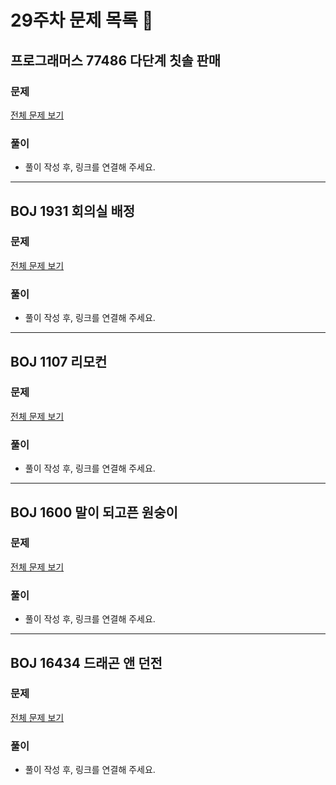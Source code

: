 # 29주차 문제 목록 📝
## 프로그래머스 77486 다단계 칫솔 판매
### 문제
[전체 문제 보기](https://programmers.co.kr/learn/courses/30/lessons/77486)

### 풀이
- 풀이 작성 후, 링크를 연결해 주세요.
___
## BOJ 1931 회의실 배정
### 문제
[전체 문제 보기](https://www.acmicpc.net/problem/1931)

### 풀이
- 풀이 작성 후, 링크를 연결해 주세요.

___
## BOJ 1107 리모컨
### 문제
[전체 문제 보기](https://www.acmicpc.net/problem/1107)

### 풀이
- 풀이 작성 후, 링크를 연결해 주세요.

___
## BOJ 1600 말이 되고픈 원숭이
### 문제
[전체 문제 보기](https://www.acmicpc.net/problem/1600)

### 풀이
- 풀이 작성 후, 링크를 연결해 주세요.

___
## BOJ 16434 드래곤 앤 던전
### 문제
[전체 문제 보기](https://www.acmicpc.net/problem/16434)

### 풀이
- 풀이 작성 후, 링크를 연결해 주세요.
